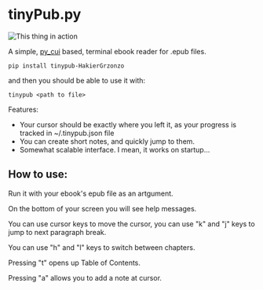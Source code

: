 # tinyPub.py

![This thing in action](https://i.imgur.com/Bfxw5KS.png)

A simple, [py_cui](https://github.com/jwlodek/py_cui) based, terminal ebook reader for .epub files.

```
pip install tinypub-HakierGrzonzo
```
and then you should be able to use it with:
```
tinypub <path to file>
```

Features:

- Your cursor should be exactly where you left it, as your progress is tracked in ~/.tinypub.json file
- You can create short notes, and quickly jump to them.
- Somewhat scalable interface. I mean, it works on startup…

## How to use:

Run it with your ebook's epub file as an artgument.

On the bottom of your screen you will see help messages.

You can use cursor keys to move the cursor, you can use "k" and "j" keys to jump to next paragraph break.

You can use "h" and "l" keys to switch between chapters.

Pressing "t" opens up Table of Contents.

Pressing "a" allows you to add a note at cursor.
